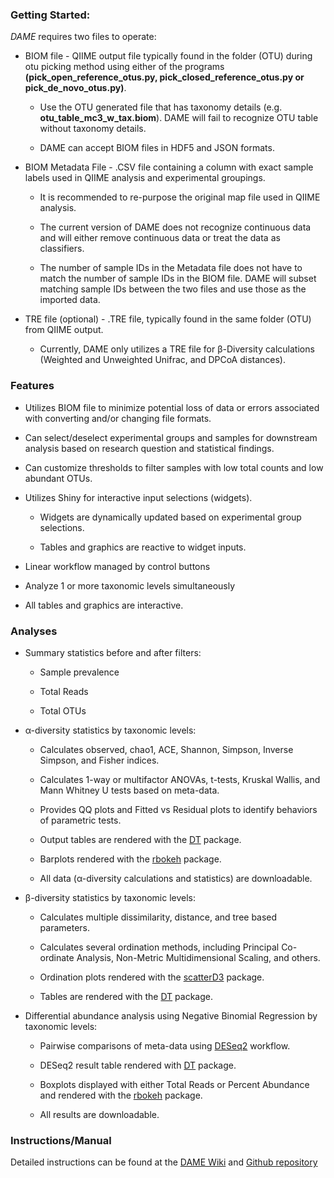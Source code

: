 ### **Getting Started:**

*DAME* requires two files to operate:

* BIOM file - QIIME output file typically found in the folder (OTU) during otu picking method using either of the programs **(pick_open_reference_otus.py, pick_closed_reference_otus.py or pick_de_novo_otus.py)**.

	* Use the OTU generated file that has taxonomy details (e.g. **otu_table_mc3_w_tax.biom**). DAME will fail to recognize OTU table without taxonomy details.

	* DAME can accept BIOM files in HDF5 and JSON formats.

* BIOM Metadata File - .CSV file containing a column with exact sample labels used in QIIME analysis and experimental groupings. 

	* It is recommended to re-purpose the original map file used in QIIME analysis.

	* The current version of DAME does not recognize continuous data and will either remove continuous data or treat the data as classifiers.  

	* The number of sample IDs in the Metadata file does not have to match the number of sample IDs in the BIOM file.  DAME will subset matching sample IDs between the two files and use those as the imported data.

* TRE file (optional) - .TRE file, typically found in the same folder (OTU) from QIIME output.

	* Currently, DAME only utilizes a TRE file for β-Diversity calculations (Weighted and Unweighted Unifrac, and DPCoA distances).


### Features 

* Utilizes BIOM file to minimize potential loss of data or errors associated with converting and/or changing file formats.

* Can select/deselect experimental groups and samples for downstream analysis based on research question and statistical findings.  
    
* Can customize thresholds to filter samples with low total counts and low abundant OTUs.

* Utilizes Shiny for interactive input selections (widgets).

    * Widgets are dynamically updated based on experimental group selections.
	
	* Tables and graphics are reactive to widget inputs.
	
* Linear workflow managed by control buttons

* Analyze 1 or more taxonomic levels simultaneously

* All tables and graphics are interactive.

### Analyses 

* Summary statistics before and after filters:

	* Sample prevalence
	
	* Total Reads
   
	* Total OTUs 
   
* α-diversity statistics by taxonomic levels:

	* Calculates observed, chao1, ACE, Shannon, Simpson, Inverse Simpson, and Fisher indices.
   
	* Calculates 1-way or multifactor ANOVAs, t-tests, Kruskal Wallis, and Mann Whitney U tests based on meta-data.
	
	* Provides QQ plots and Fitted vs Residual plots to identify behaviors of parametric tests.
   
    * Output tables are rendered with the [DT](https://rstudio.github.io/DT/) package.
   
    * Barplots rendered with the [rbokeh](http://hafen.github.io/rbokeh/) package.
   
    * All data (α-diversity calculations and statistics) are downloadable.
   
* β-diversity statistics by taxonomic levels:

    * Calculates multiple dissimilarity, distance, and tree based parameters.
   
    * Calculates several ordination methods, including Principal Co-ordinate Analysis, Non-Metric Multidimensional Scaling, and others.
   
    * Ordination plots rendered with the [scatterD3](https://cran.r-project.org/web/packages/scatterD3/vignettes/introduction.html) package.
   
    * Tables are rendered with the [DT](https://rstudio.github.io/DT/) package.
   
* Differential abundance analysis using Negative Binomial Regression by taxonomic levels:

    * Pairwise comparisons of meta-data using [DESeq2](http://genomebiology.biomedcentral.com/articles/10.1186/s13059-014-0550-8) workflow.
   
    * DESeq2 result table rendered with [DT](https://rstudio.github.io/DT/) package.
   
    * Boxplots displayed with either Total Reads or Percent Abundance and rendered with the [rbokeh](http://hafen.github.io/rbokeh/) package.
   
    * All results are downloadable.

### Instructions/Manual

Detailed instructions can be found at the [DAME Wiki](https://github.com/bdpiccolo/ACNC-DAME/wiki) and [Github repository](https://github.com/bdpiccolo/ACNC-DAME/tree/master/Instructions)
